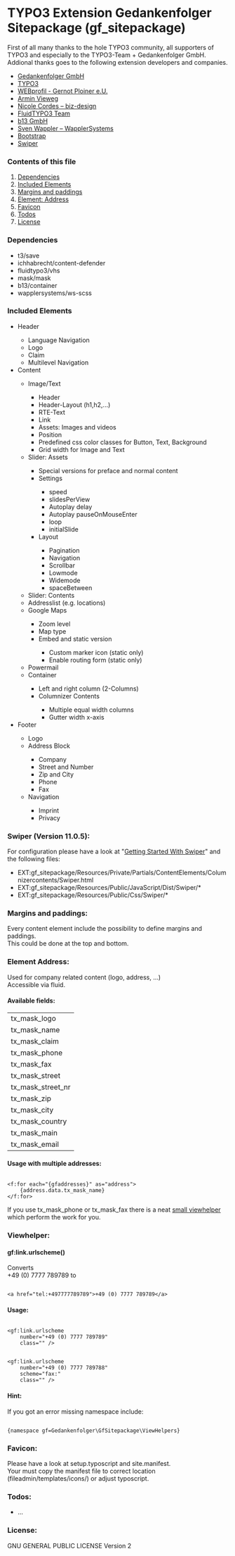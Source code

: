 <h1>TYPO3 Extension Gedankenfolger Sitepackage (gf_sitepackage)</h1>
<p>
    First of all many thanks to the hole TYPO3 community, all supporters of TYPO3 and especially to the TYPO3-Team + Gedankenfolger GmbH.<br>
    Addional thanks goes to the following extension developers and companies.
</p>
<ul>
    <li>
        <a href="https://www.gedankenfolger.de/" target="_blank">Gedankenfolger GmbH</a>
    </li>
    <li>
        <a href="https://typo3.org/" target="_blank">TYPO3</a>
    </li>
    <li>
        <a href="https://extensions.typo3.org/extension/mask" target="_blank">WEBprofil - Gernot Ploiner e.U.</a>
    </li>
    <li>
        <a href="https://extensions.typo3.org/extension/save" target="_blank">Armin Vieweg</a>
    </li>
    <li>
        <a href="https://extensions.typo3.org/extension/content_defender" target="_blank">Nicole Cordes – biz-design</a>
    </li>
    <li>
        <a href="https://extensions.typo3.org/extension/vhs" target="_blank">FluidTYPO3 Team</a>
    </li>
    <li>
        <a href="https://extensions.typo3.org/extension/container" target="_blank">b13 GmbH</a>
    </li>
    <li>
        <a href="https://extensions.typo3.org/extension/ws_scss" target="_blank">Sven Wappler – WapplerSystems</a>
    </li>
    <li>
        <a href="https://getbootstrap.com/" target="_blank">Bootstrap</a>
    </li>
    <li>
        <a href="https://swiperjs.com/" target="_blank">Swiper</a>
    </li>
</ul>

<h3>
    Contents of this file
</h3>
<ol>
    <li>
        <a href="#dependencies">Dependencies</a>
    </li>
    <li>
        <a href="#includedelements">Included Elements</a>
    </li>
    <li>
        <a href="#marginsandpaddings">Margins and paddings</a>
    </li>
    <li>
        <a href="#element_address">Element: Address</a>
    </li>
    <li>
        <a href="#favicon">Favicon</a>
    </li>
    <li>
        <a href="#todos">Todos</a>
    </li>
    <li>
        <a href="#license">License</a>
    </li>
</ol>

<h3 id="dependencies">
    Dependencies
</h3>
<ul>
    <li>t3/save</li>
    <li>ichhabrecht/content-defender</li>
    <li>fluidtypo3/vhs</li>
    <li>mask/mask</li>
    <li>b13/container</li>
    <li>wapplersystems/ws-scss</li>
</ul>

<h3 id="includedelements">
    Included Elements
</h3>
<ul>
    <li>Header</li>
    <ul>
        <li>Language Navigation</li>
        <li>Logo</li>
        <li>Claim</li>
        <li>Multilevel Navigation</li>
    </ul>
    <li>Content</li>
    <ul>
        <li>Image/Text</li>
        <ul>
            <li>Header</li>
            <li>Header-Layout (h1,h2,...)</li>
            <li>RTE-Text</li>
            <li>Link</li>
            <li>Assets: Images and videos</li>
            <li>Position</li>
            <li>Predefined css color classes for Button, Text, Background</li>
            <li>Grid width for Image and Text</li>
        </ul>
        <li>Slider: Assets</li>
        <ul>
            <li>Special versions for preface and normal content</li>
            <li>Settings</li>
            <ul>
                <li>speed</li>
                <li>slidesPerView</li>
                <li>Autoplay delay</li>
                <li>Autoplay pauseOnMouseEnter</li>
                <li>loop</li>
                <li>initialSlide</li>
            </ul>
            <li>Layout</li>
            <ul>
                <li>Pagination</li>
                <li>Navigation</li>
                <li>Scrollbar</li>
                <li>Lowmode</li>
                <li>Widemode</li>
                <li>spaceBetween</li>
            </ul>
        </ul>
        <li>Slider: Contents</li>
        <li>Addresslist (e.g. locations)</li>
        <li>Google Maps</li>
        <ul>
            <li>Zoom level</li>
            <li>Map type</li>
            <li>Embed and static version</li>
            <ul>
                <li>Custom marker icon (static only)</li>
                <li>Enable routing form (static only)</li>
            </ul>
        </ul>
        <li>Powermail</li>
        <li>Container</li>
        <ul>
            <li>Left and right column (2-Columns)</li>
            <li>Columnizer Contents</li>
            <ul>
                <li>Multiple equal width columns</li>
                <li>Gutter width x-axis</li>
            </ul>
        </ul>
    </ul>
    <li>Footer</li>
    <ul>
        <li>Logo</li>
        <li>Address Block</li>
        <ul>
            <li>Company</li>
            <li>Street and Number</li>
            <li>Zip and City</li>
            <li>Phone</li>
            <li>Fax</li>
        </ul>
        <li>Navigation</li>
        <ul>
            <li>Imprint</li>
            <li>Privacy</li>
        </ul>
    </ul>
</ul>

<h3 id="swiper">
    Swiper (Version 11.0.5):
</h3>
<p>For configuration please have a look at "<a href="https://swiperjs.com/get-started" target="_blank">Getting Started With Swiper</a>" and the following files:</p>
<ul>
    <li>
        EXT:gf_sitepackage/Resources/Private/Partials/ContentElements/Columnizercontents/Swiper.html
    </li>
    <li>
        EXT:gf_sitepackage/Resources/Public/JavaScript/Dist/Swiper/*
    </li>
    <li>
        EXT:gf_sitepackage/Resources/Public/Css/Swiper/*
    </li>
</ul>


<h3 id="marginsandpaddings">
    Margins and paddings:
</h3>
<p>Every content element include the possibility to define margins and paddings. <br>
This could be done at the top and bottom. </p>

<h3 id="element_address">
    Element Address:
</h3>
<p>Used for company related content (logo, address, ...)<br>Accessible via fluid.</p>
<h4>Available fields:</h4>
<table>
    <tr>
        <td>tx_mask_logo</td>
    </tr>
    <tr>
        <td>tx_mask_name</td>
    </tr>
    <tr>
        <td>tx_mask_claim</td>
    </tr>
    <tr>
        <td>tx_mask_phone</td>
    </tr>
    <tr>
        <td>tx_mask_fax</td>
    </tr>
    <tr>
        <td>tx_mask_street</td>
    </tr>
    <tr>
        <td>tx_mask_street_nr</td>
    </tr>
    <tr>
        <td>tx_mask_zip</td>
    </tr>
    <tr>
        <td>tx_mask_city</td>
    </tr>
    <tr>
        <td>tx_mask_country</td>
    </tr>
    <tr>
        <td>tx_mask_main</td>
    </tr>
    <tr>
        <td>tx_mask_email</td>
    </tr>
</table>
<h4>Usage with multiple addresses:</h4>
<pre><code>
&lt;f:for each="{gfaddresses}" as="address">
    {address.data.tx_mask_name}
&lt;/f:for>
</code></pre>
<p>If you use tx_mask_phone or tx_mask_fax there is a neat <a href="viewhelper">small viewhelper</a> which perform the work for you.

<h3 id="viewhelper">
    Viewhelper:
</h3>
<h4>gf:link.urlscheme()</h4>
<p> Converts<br>
    +49 (0) 7777 789789 to </p>
<pre><code>
&lt;a href="tel:+497777789789"&gt;+49 (0) 7777 789789&lt;/a&gt;
</code></pre>
<h4>Usage:</h4>
<pre><code>
&lt;gf:link.urlscheme
    number="+49 (0) 7777 789789"
    class="" />
</code></pre>
<pre><code>
&lt;gf:link.urlscheme
    number="+49 (0) 7777 789788"
    scheme="fax:"
    class="" />
</code></pre>
<h4>Hint:</h4>
<p>If you got an error missing namespace include:</p>
<pre><code>
{namespace gf=Gedankenfolger\GfSitepackage\ViewHelpers}
</code></pre>

<h3 id="favicon">
    Favicon:
</h3>
<p>Please have a look at setup.typoscript and site.manifest.<br>
Your must copy the manifest file to correct location (fileadmin/templates/icons/) or adjust typoscript.</p>

<h3 id="todos">
    Todos:
</h3>
    <ul>
        <li>...</li>
    </ul>

<h3 id="license">
    License:
</h3>
<p>GNU GENERAL PUBLIC LICENSE Version 2</p>